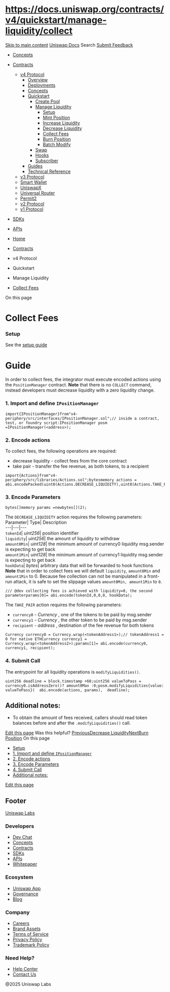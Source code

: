 # https://docs.uniswap.org/contracts/v4/quickstart/manage-liquidity/collect

[Skip to main content](https://docs.uniswap.org/contracts/v4/quickstart/manage-liquidity/collect#__docusaurus_skipToContent_fallback)
[Uniswap Docs](https://docs.uniswap.org/)
Search
[Submit Feedback](https://docs.google.com/forms/d/e/1FAIpQLSdjSkZam8KiatL9XACRVxCHjDJjaPGbls77PCXDKFn4JwykXg/viewform)
  * [Concepts](https://docs.uniswap.org/concepts/overview)
  * [Contracts](https://docs.uniswap.org/contracts/v4/overview)
    * [v4 Protocol](https://docs.uniswap.org/contracts/v4/overview)
      * [Overview](https://docs.uniswap.org/contracts/v4/overview)
      * [Deployments](https://docs.uniswap.org/contracts/v4/deployments)
      * [Concepts](https://docs.uniswap.org/contracts/v4/concepts/v4-vs-v3)
      * [Quickstart](https://docs.uniswap.org/contracts/v4/quickstart/create-pool)
        * [Create Pool](https://docs.uniswap.org/contracts/v4/quickstart/create-pool)
        * [Manage Liquidity](https://docs.uniswap.org/contracts/v4/quickstart/manage-liquidity/setup-liquidity)
          * [Setup](https://docs.uniswap.org/contracts/v4/quickstart/manage-liquidity/setup-liquidity)
          * [Mint Position](https://docs.uniswap.org/contracts/v4/quickstart/manage-liquidity/mint-position)
          * [Increase Liquidity](https://docs.uniswap.org/contracts/v4/quickstart/manage-liquidity/increase-liquidity)
          * [Decrease Liquidity](https://docs.uniswap.org/contracts/v4/quickstart/manage-liquidity/decrease-liquidity)
          * [Collect Fees](https://docs.uniswap.org/contracts/v4/quickstart/manage-liquidity/collect)
          * [Burn Position](https://docs.uniswap.org/contracts/v4/quickstart/manage-liquidity/burn-liquidity)
          * [Batch Modify](https://docs.uniswap.org/contracts/v4/quickstart/manage-liquidity/batch-liquidity)
        * [Swap](https://docs.uniswap.org/contracts/v4/quickstart/swap)
        * [Hooks](https://docs.uniswap.org/contracts/v4/quickstart/hooks/setup)
        * [Subscriber](https://docs.uniswap.org/contracts/v4/quickstart/subscriber)
      * [Guides](https://docs.uniswap.org/contracts/v4/guides/hooks/your-first-hook)
      * [Technical Reference](https://docs.uniswap.org/contracts/v4/reference/errors/)
    * [v3 Protocol](https://docs.uniswap.org/contracts/v3/overview)
    * [Smart Wallet](https://docs.uniswap.org/contracts/smart-wallet/overview)
    * [UniswapX](https://docs.uniswap.org/contracts/uniswapx/overview)
    * [Universal Router](https://docs.uniswap.org/contracts/universal-router/overview)
    * [Permit2](https://docs.uniswap.org/contracts/permit2/overview)
    * [v2 Protocol](https://docs.uniswap.org/contracts/v2/overview)
    * [v1 Protocol](https://docs.uniswap.org/contracts/v1/overview)
  * [SDKs](https://docs.uniswap.org/sdk/v4/overview)
  * [APIs](https://docs.uniswap.org/api/subgraph/overview)


  * [Home](https://docs.uniswap.org/)
  * [Contracts](https://docs.uniswap.org/contracts/v4/overview)
  * v4 Protocol
  * Quickstart
  * Manage Liquidity
  * [Collect Fees](https://docs.uniswap.org/contracts/v4/quickstart/manage-liquidity/collect)


On this page
# Collect Fees
### Setup[​](https://docs.uniswap.org/contracts/v4/quickstart/manage-liquidity/collect#setup "Direct link to Setup")
See the [setup guide](https://docs.uniswap.org/contracts/v4/quickstart/manage-liquidity/setup-liquidity)
# Guide
In order to collect fees, the integrator must execute encoded actions using the `PositionManager` contract. **Note** that there is no `COLLECT` command, instead developers must decrease liquidity with a zero liquidity change.
### 1. Import and define `IPositionManager`[​](https://docs.uniswap.org/contracts/v4/quickstart/manage-liquidity/collect#1-import-and-define-ipositionmanager "Direct link to 1-import-and-define-ipositionmanager")
```
import{IPositionManager}from"v4-periphery/src/interfaces/IPositionManager.sol";// inside a contract, test, or foundry script:IPositionManager posm =IPositionManager(<address>);
```

### 2. Encode actions[​](https://docs.uniswap.org/contracts/v4/quickstart/manage-liquidity/collect#2-encode-actions "Direct link to 2. Encode actions")
To collect fees, the following operations are required:
  * decrease liquidity - collect fees from the core contract
  * take pair - transfer the fee revenue, as both tokens, to a recipient


```
import{Actions}from"v4-periphery/src/libraries/Actions.sol";bytesmemory actions = abi.encodePacked(uint8(Actions.DECREASE_LIQUIDITY),uint8(Actions.TAKE_PAIR));
```

### 3. Encode Parameters[​](https://docs.uniswap.org/contracts/v4/quickstart/manage-liquidity/collect#3-encode-parameters "Direct link to 3. Encode Parameters")
```
bytes[]memory params =newbytes[](2);
```

The `DECREASE_LIQUIDITY` action requires the following parameters:
Parameter| Type| Description  
---|---|---  
`tokenId`|  _uint256_|  position identifier  
`liquidity`|  _uint256_|  the amount of liquidity to withdraw  
`amount0Min`|  _uint128_|  the minimum amount of currency0 liquidity msg.sender is expecting to get back  
`amount1Min`|  _uint128_|  the minimum amount of currency1 liquidity msg.sender is expecting to get back  
`hookData`|  _bytes_|  arbitrary data that will be forwarded to hook functions  
**Note** that in order to collect fees we will default `liquidity`, `amount0Min` and `amount1Min` to 0. Because fee collection can not be manipulated in a front-run attack, it is safe to set the slippage values `amount0Min, amount1Min` to `0`.
```
/// @dev collecting fees is achieved with liquidity=0, the second parameterparams[0]= abi.encode(tokenId,0,0,0, hookData);
```

The `TAKE_PAIR` action requires the following parameters:
  * `currency0` - _Currency_ , one of the tokens to be paid by msg.sender
  * `currency1` - _Currency_ , the other token to be paid by msg.sender
  * `recipient` - _address_ , destination of the fee revenue for both tokens


```
Currency currency0 = Currency.wrap(<tokenAddress1>);// tokenAddress1 = 0 for native ETHCurrency currency1 = Currency.wrap(<tokenAddress2>);params[1]= abi.encode(currency0, currency1, recipient);
```

### 4. Submit Call[​](https://docs.uniswap.org/contracts/v4/quickstart/manage-liquidity/collect#4-submit-call "Direct link to 4. Submit Call")
The entrypoint for all liquidity operations is `modifyLiquidities()`.
```
uint256 deadline = block.timestamp +60;uint256 valueToPass = currency0.isAddressZero()? amount0Max :0;posm.modifyLiquidities{value: valueToPass}(  abi.encode(actions, params),  deadline);
```

## Additional notes:[​](https://docs.uniswap.org/contracts/v4/quickstart/manage-liquidity/collect#additional-notes "Direct link to Additional notes:")
  * To obtain the amount of fees received, callers should read token balances before and after the `.modifyLiquidities()` call.


[Edit this page](https://github.com/uniswap/uniswap-docs/tree/main/docs/contracts/v4/quickstart/02-manage-liquidity/04-collect.mdx)
Was this helpful?
[PreviousDecrease Liquidity](https://docs.uniswap.org/contracts/v4/quickstart/manage-liquidity/decrease-liquidity)[NextBurn Position](https://docs.uniswap.org/contracts/v4/quickstart/manage-liquidity/burn-liquidity)
On this page
  * [Setup](https://docs.uniswap.org/contracts/v4/quickstart/manage-liquidity/collect#setup)
  * [1. Import and define `IPositionManager`](https://docs.uniswap.org/contracts/v4/quickstart/manage-liquidity/collect#1-import-and-define-ipositionmanager)
  * [2. Encode actions](https://docs.uniswap.org/contracts/v4/quickstart/manage-liquidity/collect#2-encode-actions)
  * [3. Encode Parameters](https://docs.uniswap.org/contracts/v4/quickstart/manage-liquidity/collect#3-encode-parameters)
  * [4. Submit Call](https://docs.uniswap.org/contracts/v4/quickstart/manage-liquidity/collect#4-submit-call)
  * [Additional notes:](https://docs.uniswap.org/contracts/v4/quickstart/manage-liquidity/collect#additional-notes)


[Edit this page](https://github.com/uniswap/uniswap-docs/tree/main/docs/contracts/v4/quickstart/02-manage-liquidity/04-collect.mdx)
## Footer
[Uniswap Labs](https://docs.uniswap.org/)
### Developers
  * [Dev Chat](https://discord.com/invite/uniswap)
  * [Concepts](https://docs.uniswap.org/concepts/overview)
  * [Contracts](https://docs.uniswap.org/contracts/v4/overview)
  * [SDKs](https://docs.uniswap.org/sdk/v4/overview)
  * [APIs](https://docs.uniswap.org/api/subgraph/overview)
  * [Whitepaper](https://app.uniswap.org/whitepaper-v4.pdf)


### Ecosystem
  * [Uniswap App](https://app.uniswap.org/)
  * [Governance](https://www.uniswapfoundation.org/governance)
  * [Blog](https://blog.uniswap.org/)


### Company
  * [Careers](https://boards.greenhouse.io/uniswaplabs)
  * [Brand Assets](https://github.com/Uniswap/brand-assets/raw/main/Uniswap%20Brand%20Assets.zip)
  * [Terms of Service](https://support.uniswap.org/hc/en-us/articles/30935100859661-Uniswap-Labs-Terms-of-Service)
  * [Privacy Policy](https://support.uniswap.org/hc/en-us/articles/30934457771405-Uniswap-Labs-Privacy-Policy)
  * [Trademark Policy](https://support.uniswap.org/hc/en-us/articles/30934762216973-Uniswap-Labs-Trademark-Guidelines)


### Need Help?
  * [Help Center](https://support.uniswap.org/)
  * [Contact Us](https://support.uniswap.org/hc/en-us/requests/new)


@2025 Uniswap Labs
[](https://github.com/uniswap/uniswap-docs)[](https://twitter.com/Uniswap)[](https://discord.com/invite/uniswap)
